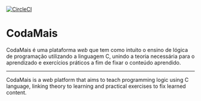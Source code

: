 [![CircleCI](https://circleci.com/gh/igor-gme/CodaMais.svg?style=svg)](https://circleci.com/gh/igor-gme/CodaMais)

# CodaMais

CodaMais é uma plataforma _web_ que tem como intuito o ensino de lógica de programação utilizando a linguagem C, unindo a teoria necessária para o aprendizado e exercícios práticos a fim de fixar o conteúdo aprendido.

----------------
CodaMais is a _web_ platform that aims to teach programming logic using C language, linking theory to learning and practical exercises to fix learned content.
